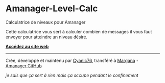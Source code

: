 # Amanager-Level-Calc

Calculatrice de niveaux pour Amanager

Cette calculatrice vous sert à calculer combien de messages il vous faut envoyer pour atteindre un niveau désiré.

**[Accédez au site web](https://cyanic76.github.io/Amanager-Level-Calc)**

---

Crée, développé et maintenu par [Cyanic76](https://github.com/Cyanic76), transféré à [Margana](https://github.com/Ana-gram) - [Amanager GitHub](https://github.com/Ana-gram/Amanager)

*je sais que ça sert à rien mais ça occupe pendant le confinement*